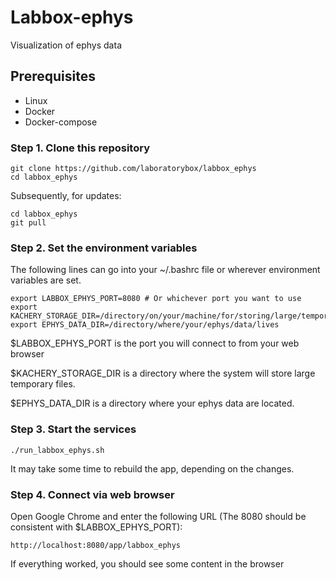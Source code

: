 # Labbox-ephys

Visualization of ephys data

## Prerequisites

* Linux
* Docker
* Docker-compose

### Step 1. Clone this repository

```
git clone https://github.com/laboratorybox/labbox_ephys
cd labbox_ephys
```

Subsequently, for updates:

```
cd labbox_ephys
git pull
```

### Step 2. Set the environment variables

The following lines can go into your ~/.bashrc file or wherever environment variables are set.

```
export LABBOX_EPHYS_PORT=8080 # Or whichever port you want to use
export KACHERY_STORAGE_DIR=/directory/on/your/machine/for/storing/large/temporary/files
export EPHYS_DATA_DIR=/directory/where/your/ephys/data/lives
```

$LABBOX_EPHYS_PORT is the port you will connect to from your web browser

$KACHERY_STORAGE_DIR is a directory where the system will store large temporary files. 

$EPHYS_DATA_DIR is a directory where your ephys data are located.


### Step 3. Start the services

```
./run_labbox_ephys.sh
```

It may take some time to rebuild the app, depending on the changes.

### Step 4. Connect via web browser

Open Google Chrome and enter the following URL (The 8080 should be consistent with $LABBOX_EPHYS_PORT):

```
http://localhost:8080/app/labbox_ephys
```

If everything worked, you should see some content in the browser
